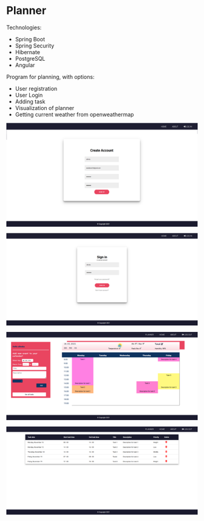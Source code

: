 # Planner

Technologies:
- Spring Boot
- Spring Security
- Hibernate
- PostgreSQL
- Angular

Program for planning, with options:
- User registration
- User Login
- Adding task
- Visualization of planner
- Getting current weather from openweathermap

![](planner_images/registration.png )

![](planner_images/signin.png)

![](planner_images/planner.png)

![](planner_images/see_all_tasks.png)
